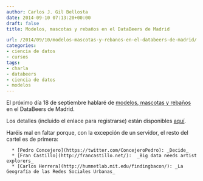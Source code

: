 ```yaml
---
author: Carlos J. Gil Bellosta
date: 2014-09-10 07:13:20+00:00
draft: false
title: Modelos, mascotas y rebaños en el DataBeers de Madrid

url: /2014/09/10/modelos-mascotas-y-rebanos-en-el-databeers-de-madrid/
categories:
- ciencia de datos
- cursos
tags:
- charla
- databeers
- ciencia de datos
- modelos
---
```


El próximo día 18 de septiembre hablaré de [modelos, mascotas y rebaños](http://www.datanalytics.com/2014/08/15/mascotas-y-rebanos/) en el DataBeers de Madrid.

Los detalles (incluido el enlace para registrarse) están disponibles [aquí](http://databeers.tumblr.com/post/96524647751/meetup-september-18th-2014-19-00).

Haréis mal en faltar porque, con la excepción de un servidor, el resto del cartel es de primera:



	  * [Pedro Concejero](https://twitter.com/ConcejeroPedro): _Decide_
	  * [Fran Castillo](http://francastillo.net/):  _Big data needs artist explorers_
	  * [Carlos Herrera](http://humnetlab.mit.edu/findingbacon/): _La Geografía de las Redes Sociales Urbanas_

